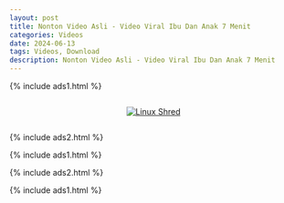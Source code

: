 ```yaml
---
layout: post
title: Nonton Video Asli - Video Viral Ibu Dan Anak 7 Menit
categories: Videos
date: 2024-06-13
tags: Videos, Download
description: Nonton Video Asli - Video Viral Ibu Dan Anak 7 Menit
---
```

{% include ads1.html %}

<div class="separator" style="clear: both;">
    <a rel="nofollow" target="_blank" href="{{ site.baseurl }}/watch-video-1.html?link=aHR0cHM6Ly9sb29rZXAuYmxvZ3Nwb3QuY29tLw==" style="display: block; padding: 1em 0; text-align: center;">
        <img src="{{ site.baseurl }}/images/video.webp" alt="Linux Shred" title="Linux Shred">
    </a>
</div>

{% include ads2.html %}

{% include ads1.html %}

{% include ads2.html %}

{% include ads1.html %}
